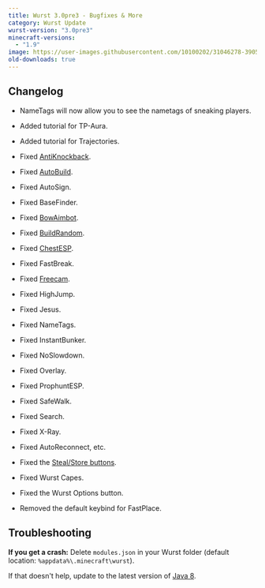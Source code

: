 ```yaml
---
title: Wurst 3.0pre3 - Bugfixes & More
category: Wurst Update
wurst-version: "3.0pre3"
minecraft-versions:
  - "1.9"
image: https://user-images.githubusercontent.com/10100202/31046278-39051a54-a5f6-11e7-996c-bffa8172b106.jpg
old-downloads: true
---
```

## Changelog

- NameTags will now allow you to see the nametags of sneaking players.

- Added tutorial for TP-Aura.

- Added tutorial for Trajectories.

- Fixed [AntiKnockback](https://wiki.wurstclient.net/antiknockback).

- Fixed [AutoBuild](https://wiki.wurstclient.net/autobuild).

- Fixed AutoSign.

- Fixed BaseFinder.

- Fixed [BowAimbot](https://wiki.wurstclient.net/bowaimbot).

- Fixed [BuildRandom](https://wiki.wurstclient.net/buildrandom).

- Fixed [ChestESP](https://wiki.wurstclient.net/chestesp).

- Fixed FastBreak.

- Fixed [Freecam](https://wiki.wurstclient.net/freecam).

- Fixed HighJump.

- Fixed Jesus.

- Fixed NameTags.

- Fixed InstantBunker.

- Fixed NoSlowdown.

- Fixed Overlay.

- Fixed ProphuntESP.

- Fixed SafeWalk.

- Fixed Search.

- Fixed X-Ray.

- Fixed AutoReconnect, etc.

- Fixed the [Steal/Store buttons](https://wiki.wurstclient.net/autosteal#stealstore_buttons).

- Fixed Wurst Capes.

- Fixed the Wurst Options button.

- Removed the default keybind for FastPlace.

## Troubleshooting

**If you get a crash:**
Delete `modules.json` in your Wurst folder (default location: `%appdata%\.minecraft\wurst`).

If that doesn't help, update to the latest version of [Java 8](https://java.com/download).
